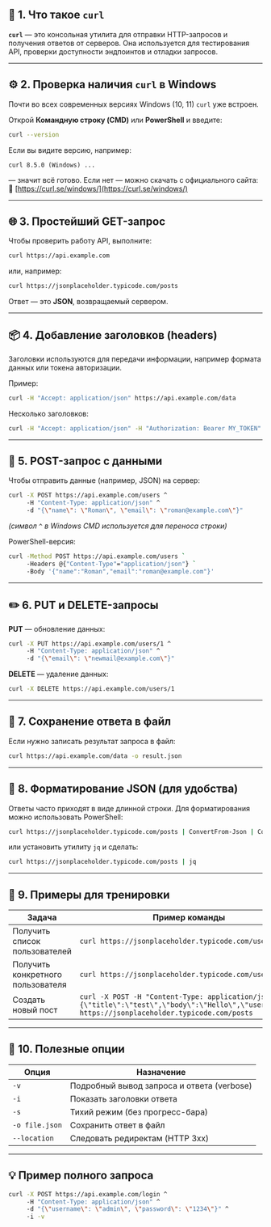 ## 🧭 1. Что такое `curl`

**`curl`** — это консольная утилита для отправки HTTP-запросов и получения ответов от серверов.
Она используется для тестирования API, проверки доступности эндпоинтов и отладки запросов.

---

## ⚙️ 2. Проверка наличия `curl` в Windows

Почти во всех современных версиях Windows (10, 11) `curl` уже встроен.

Открой **Командную строку (CMD)** или **PowerShell** и введите:

```bash
curl --version
```

Если вы видите версию, например:

```
curl 8.5.0 (Windows) ...
```

— значит всё готово.
Если нет — можно скачать с официального сайта:
🔗 [https://curl.se/windows/](https://curl.se/windows/)

---

## 🌐 3. Простейший GET-запрос

Чтобы проверить работу API, выполните:

```bash
curl https://api.example.com
```

или, например:

```bash
curl https://jsonplaceholder.typicode.com/posts
```

Ответ — это **JSON**, возвращаемый сервером.

---

## 📦 4. Добавление заголовков (headers)

Заголовки используются для передачи информации, например формата данных или токена авторизации.

Пример:

```bash
curl -H "Accept: application/json" https://api.example.com/data
```

Несколько заголовков:

```bash
curl -H "Accept: application/json" -H "Authorization: Bearer MY_TOKEN" https://api.example.com/users
```

---

## 📮 5. POST-запрос с данными

Чтобы отправить данные (например, JSON) на сервер:

```bash
curl -X POST https://api.example.com/users ^
     -H "Content-Type: application/json" ^
     -d "{\"name\": \"Roman\", \"email\": \"roman@example.com\"}"
```

*(символ `^` в Windows CMD используется для переноса строки)*

PowerShell-версия:

```bash
curl -Method POST https://api.example.com/users `
     -Headers @{"Content-Type"="application/json"} `
     -Body '{"name":"Roman","email":"roman@example.com"}'
```

---

## ✏️ 6. PUT и DELETE-запросы

**PUT** — обновление данных:

```bash
curl -X PUT https://api.example.com/users/1 ^
     -H "Content-Type: application/json" ^
     -d "{\"email\": \"newmail@example.com\"}"
```

**DELETE** — удаление данных:

```bash
curl -X DELETE https://api.example.com/users/1
```

---

## 📁 7. Сохранение ответа в файл

Если нужно записать результат запроса в файл:

```bash
curl https://api.example.com/data -o result.json
```

---

## 🧩 8. Форматирование JSON (для удобства)

Ответы часто приходят в виде длинной строки.
Для форматирования можно использовать PowerShell:

```bash
curl https://jsonplaceholder.typicode.com/posts | ConvertFrom-Json | ConvertTo-Json -Depth 5
```

или установить утилиту `jq` и сделать:

```bash
curl https://jsonplaceholder.typicode.com/posts | jq
```

---

## 🧠 9. Примеры для тренировки

| Задача                            | Пример команды                                                                                                                                          |
| --------------------------------- | ------------------------------------------------------------------------------------------------------------------------------------------------------- |
| Получить список пользователей     | `curl https://jsonplaceholder.typicode.com/users`                                                                                                       |
| Получить конкретного пользователя | `curl https://jsonplaceholder.typicode.com/users/1`                                                                                                     |
| Создать новый пост                | `curl -X POST -H "Content-Type: application/json" -d "{\"title\":\"test\",\"body\":\"Hello\",\"userId\":1}" https://jsonplaceholder.typicode.com/posts` |

---

## 🧾 10. Полезные опции

| Опция          | Назначение                                 |
| -------------- | ------------------------------------------ |
| `-v`           | Подробный вывод запроса и ответа (verbose) |
| `-i`           | Показать заголовки ответа                  |
| `-s`           | Тихий режим (без прогресс-бара)            |
| `-o file.json` | Сохранить ответ в файл                     |
| `--location`   | Следовать редиректам (HTTP 3xx)            |

---

## 💡 Пример полного запроса

```bash
curl -X POST https://api.example.com/login ^
     -H "Content-Type: application/json" ^
     -d "{\"username\": \"admin\", \"password\": \"1234\"}" ^
     -i -v
```

